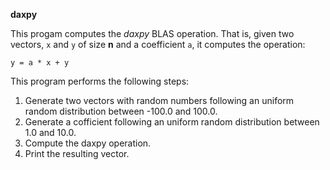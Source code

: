 **daxpy**

This progam computes the *daxpy* BLAS operation. That is, given two vectors, `x`
and `y` of size **n** and a coefficient `a`, it computes the operation:

~~~
y = a * x + y
~~~

This program performs the following steps:

1. Generate two vectors with random numbers following an uniform random distribution
between -100.0 and 100.0.
2. Generate a cofficient following an uniform random distribution between 1.0
and 10.0.
3. Compute the daxpy operation.
4. Print the resulting vector.
